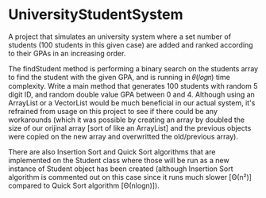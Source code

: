# UniversityStudentSystem
A project that simulates an university system where a set number of students (100 students in this given case) are added and ranked 
according to their GPAs in an increasing order.

The findStudent method is performing a binary search on the students array to find the student with the given GPA, and is running in 𝜃(𝑙𝑜𝑔𝑛) time complexity. 
Write a main method that generates 100 students with random 5 digit ID, and random double value GPA between 0 and 4. Although using an ArrayList or a VectorList
would be much beneficial in our actual system, it's refrained from usage on this project to see if there could be any workarounds (which it was possible by creating
an array by doubled the size of our orijinal array [sort of like an ArrayList] and the previous objects were copied on the new array and overwritted the old/previous
array).

There are also Insertion Sort and Quick Sort algorithms that are implemented on the Student class where those will be run as a new instance of Student object has
been created (although Insertion Sort algorithm is commented out on this case since it runs much slower [Θ(n²)] compared to Quick Sort algorithm [Θ(nlogn)]).
